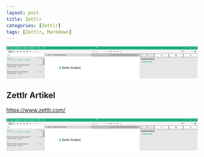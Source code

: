 ```yaml
---
layout: post
title: Zettlr 
categories: [Zettlr]
tags: [Zettlr, Markdown]
---
```

 

![zettlr](../pics/2023-09-01-zettlr_image_1.png)

## Zettlr Artikel

<https://www.zettlr.com/>

![2023-09-01-zettlr_image_1.png](../pics/2023-09-01-zettlr_image_1.png)
